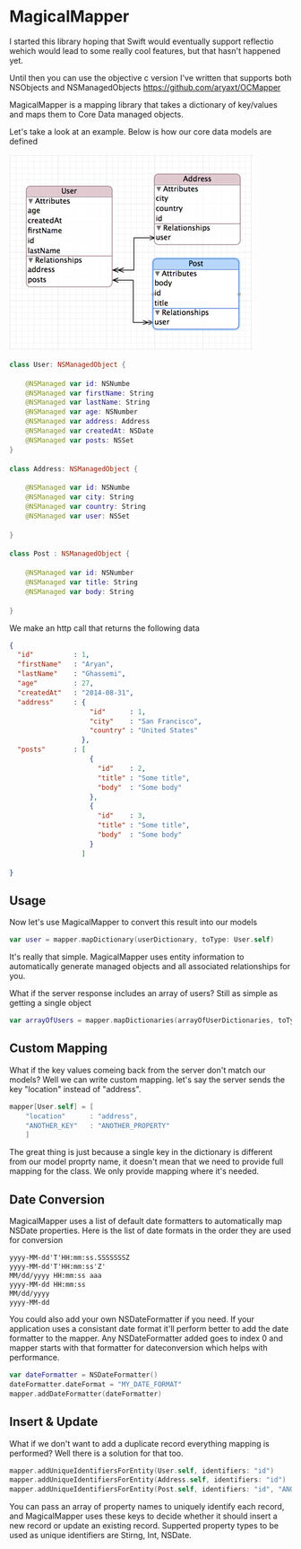MagicalMapper
=============

I started this library hoping that Swift would eventually support reflectio wehich would lead to some really cool features, but that hasn't happened yet.

Until then you can use the objective c version I've written that supports both NSObjects and NSManagedObjects https://github.com/aryaxt/OCMapper

MagicalMapper is a mapping library that takes a dictionary of key/values and maps them to Core Data managed objects.


Let's take a look at an example. Below is how our core data models are defined

![alt tag](https://github.com/aryaxt/MagicalMapper/blob/master/modesl.png)

```swift
class User: NSManagedObject {

    @NSManaged var id: NSNumbe
    @NSManaged var firstName: String
    @NSManaged var lastName: String
    @NSManaged var age: NSNumber
    @NSManaged var address: Address
    @NSManaged var createdAt: NSDate
    @NSManaged var posts: NSSet
}

class Address: NSManagedObject {

    @NSManaged var id: NSNumbe
    @NSManaged var city: String
    @NSManaged var country: String
    @NSManaged var user: NSSet

}

class Post : NSManagedObject {
    
    @NSManaged var id: NSNumber
    @NSManaged var title: String
    @NSManaged var body: String
    
}
```
We make an http call that returns the following data
```json
{
  "id"          : 1,
  "firstName"   : "Aryan",
  "lastName"    : "Ghassemi",
  "age"         : 27,
  "createdAt"   : "2014-08-31",
  "address"     : {
                    "id"      : 1,
                    "city"    : "San Francisco",
                    "country" : "United States"
                  },
  "posts"       : [
                    {
                      "id"    : 2,
                      "title" : "Some title",
                      "body"  : "Some body"
                    },
                    {
                      "id"    : 3,
                      "title" : "Some title",
                      "body"  : "Some body"
                    }
                  ]
  
}
```
Usage
---------
Now let's use MagicalMapper to convert this result into our models
```swift
var user = mapper.mapDictionary(userDictionary, toType: User.self)
```

It's really that simple. MagicalMapper uses entity information to automatically generate managed objects and all associated relationships for you.

What if the server response includes an array of users? Still as simple as getting a single object
```swift
var arrayOfUsers = mapper.mapDictionaries(arrayOfUserDictionaries, toType: User.self)
```

Custom Mapping
---------
What if the key values comeing back from the server don't match our models? Well we can write custom mapping. let's say the server sends the key "location" instead of "address".
```Swift
mapper[User.self] = [
    "location"      : "address",
    "ANOTHER_KEY"   : "ANOTHER_PROPERTY"
    ]
```

The great thing is just because a single key in the dictionary is different from our model proprty name, it doesn't mean that we need to provide full mapping for the class. We only provide mapping where it's needed.

Date Conversion
---------
MagicalMapper uses a list of default date formatters to automatically map NSDate properties. Here is the list of date formats in the order they are used for conversion
```
yyyy-MM-dd'T'HH:mm:ss.SSSSSSSZ
yyyy-MM-dd'T'HH:mm:ss'Z'
MM/dd/yyyy HH:mm:ss aaa
yyyy-MM-dd HH:mm:ss
MM/dd/yyyy
yyyy-MM-dd
```

You could also add your own NSDateFormatter if you need. If your application uses a consistant date format it'll perform better to add the date formatter to the mapper. Any NSDateFormatter added goes to index 0 and mapper starts with that formatter for dateconversion which helps with performance.
```swift
var dateFormatter = NSDateFormatter()
dateFormatter.dateFormat = "MY_DATE_FORMAT"
mapper.addDateFormatter(dateFormatter)
```

Insert & Update
---------

What if we don't want to add a duplicate record everything mapping is performed? Well there is a solution for that too.
```Swift
mapper.addUniqueIdentifiersForEntity(User.self, identifiers: "id")
mapper.addUniqueIdentifiersForEntity(Address.self, identifiers: "id")
mapper.addUniqueIdentifiersForEntity(Post.self, identifiers: "id", "ANOTHER_KEY")
```
You can pass an array of property names to uniquely identify each record, and MagicalMapper uses these keys to decide whether it should insert a new record or update an existing record. Supperted property types to be used as unique identifiers are Stirng, Int, NSDate.


